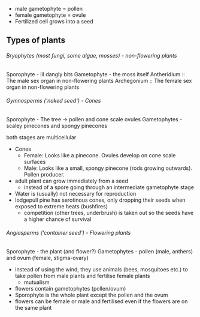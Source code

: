 - male gametophyte = pollen
- female gametophyte = ovule
- Fertilized cell grows into a seed

## Types of plants
###### Bryophytes (most fungi, some algae, mosses) - non-flowering plants
Sporophyte - lil dangly bits
Gametophyte - the moss itself
Antheridium :: The male sex organ in non-flowering plants
Archegonium :: The female sex organ in non-flowering plants
###### Gymnosperms ('naked seed') - Cones
Sporophyte - The tree -> pollen and cone scale ovules
Gametophytes - scaley pinecones and spongy pinecones  

both stages are multicellular

- Cones
	- Female: Looks like a pinecone. Ovules develop on cone scale surfaces
	- Male: Looks like a small, spongy pinecone (rods growing outwards). Pollen producer.
- adult plant can grow immediately from a seed
	- instead of a spore going through an intermediate gametophyte stage
- Water is (usually) not necessary for reproduction
- lodgepull pine has serotinous cones, only dropping their seeds when exposed to extreme heats (bushfires)
	- competition (other trees, underbrush) is taken out so the seeds have a higher chance of survival

###### Angiosperms ('container seed') - Flowering plants
Sporophyte - the plant (and flower?)
Gametophytes - pollen (male, anthers) and ovum (female, stigma-ovary) 

- instead of using the wind, they use animals (bees, mosquitoes etc.) to take pollen from male plants and fertilise female plants
	- mutualism
- flowers contain gametophytes (pollen/ovum)
- Sporophyte is the whole plant except the pollen and the ovum
- flowers can be female or male and fertilised even if the flowers are on the same plant
